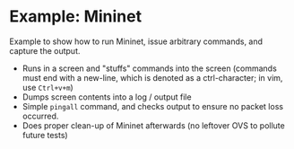 # Example: Mininet
Example to show how to run Mininet, issue arbitrary commands, and capture the output.
  * Runs in a screen and "stuffs" commands into the screen (commands must end with a new-line, which is denoted as a ctrl-character; in vim, use `Ctrl+v+m`)
  * Dumps screen contents into a log / output file
  * Simple `pingall` command, and checks output to ensure no packet loss occurred.
  * Does proper clean-up of Mininet afterwards (no leftover OVS to pollute future tests)

